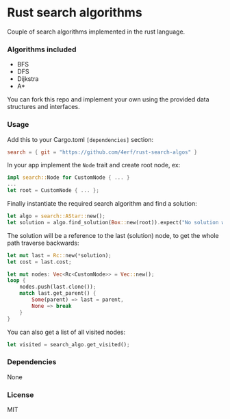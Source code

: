# Rust search algorithms
Couple of search algorithms implemented in the rust language.

### Algorithms included
- BFS
- DFS
- Dijkstra
- A*

You can fork this repo and implement your own using the provided data structures and interfaces.

### Usage
Add this to your Cargo.toml `[dependencies]` section:
```toml
search = { git = "https://github.com/4erf/rust-search-algos" }
```

In your app implement the `Node` trait and create root node, ex:
```rust
impl search::Node for CustomNode { ... }
...
let root = CustomNode { ... };
```

Finally instantiate the required search algorithm and find a solution:
```rust
let algo = search::AStar::new();
let solution = algo.find_solution(Box::new(root)).expect("No solution was found");
```

The solution will be a reference to the last (solution) node, to get the whole path traverse backwards:
```rust
let mut last = Rc::new(*solution);
let cost = last.cost;

let mut nodes: Vec<Rc<CustomNode>> = Vec::new();
loop {
    nodes.push(last.clone());
    match last.get_parent() {
        Some(parent) => last = parent,
        None => break
    }
}
```

You can also get a list of all visited nodes:
```rust
let visited = search_algo.get_visited();
```

### Dependencies
None

### License
MIT